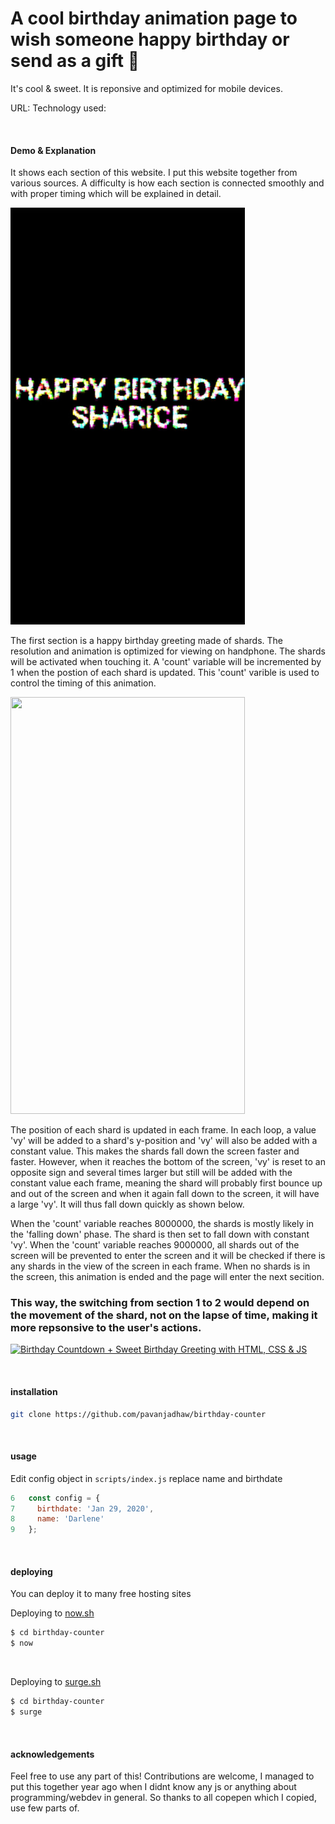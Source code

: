 # A cool birthday animation page to wish someone happy birthday or send as a gift 🎁

It's cool & sweet. It is reponsive and optimized for mobile devices.

URL: 
Technology used: 

&nbsp;

#### Demo & Explanation
It shows each section of this website. I put this website together from various sources. A difficulty is how each section is connected smoothly and with proper timing which will be  explained in detail.

<img src="images/screenshot1.jpg" width="375" height="667">



The first section is a happy birthday greeting made of shards. The resolution and animation is optimized for viewing on handphone. The shards will be activated when touching it. A 'count' variable will be incremented by 1 when the postion of each shard is updated. This 'count' varible is used to control the timing of this animation.


<img src="images/screenshot2.gif" width="375" height="667">

The position of each shard is updated in each frame. In each loop, a value 'vy' will be added to a shard's y-position and 'vy' will also be added with a constant value. This makes the shards fall down the screen faster and faster. However, when it reaches the bottom of the screen, 'vy' is reset to an opposite sign and several times larger but still will be added with the constant value each frame, meaning the shard will probably first bounce up and out of the screen and  when it again fall down to the screen, it will have a large 'vy'. It will thus fall down quickly as shown below. 










When the 'count' variable reaches 8000000, the shards is mostly likely in the 'falling down' phase. The shard is then set to fall down with constant 'vy'. When the 'count' variable reaches 9000000, all shards out of the screen will be prevented to enter the screen and it will be checked if there is any shards in the view of the screen in each frame. When no shards is in the screen, this animation is ended and the page will enter the next secition.
### This way, the switching from section 1 to 2 would depend on the movement of the shard, not on the lapse of time, making it more repsonsive to the user's actions.









[![Birthday Countdown + Sweet Birthday Greeting with HTML, CSS & JS](http://img.youtube.com/vi/B-f1bxYaayc/0.jpg)](https://youtu.be/B-f1bxYaayc?t=53 'Birthday Countdown + Sweet Birthday Greeting with HTML, CSS & JS')

&nbsp;

#### installation

```sh
git clone https://github.com/pavanjadhaw/birthday-counter
```

&nbsp;

#### usage

Edit config object in `scripts/index.js`
replace name and birthdate

```js
6   const config = {
7     birthdate: 'Jan 29, 2020',
8     name: 'Darlene'
9   };
```

&nbsp;

#### deploying

You can deploy it to many free hosting sites

Deploying to [now.sh](https://zeit.co/home)

```sh
$ cd birthday-counter
$ now
```

&nbsp;

Deploying to [surge.sh](https://surge.sh/)

```sh
$ cd birthday-counter
$ surge
```

&nbsp;

#### acknowledgements

Feel free to use any part of this! Contributions are welcome,
I managed to put this together year ago when I didnt know any js or anything about programming/webdev in general.
So thanks to all copepen which I copied, use few parts of.

&nbsp;
